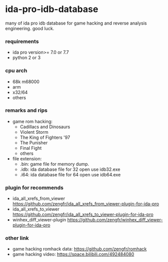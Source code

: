 # ida-pro-idb-database
many of ida pro idb database  for game hacking and reverse analysis engineering.
good luck.
### requirements
- ida pro version>= 7.0 or 7.7
- python 2 or 3
### cpu arch
- 68k m68000
- arm 
- x32/64 
- others
### remarks and rips 
* game rom hacking:
  * Cadillacs and Dinosaurs
  * Violent Storm 
  * The King of Fighters '97
  * The Punisher 
  * Final Fight
  * others
* file extension:
  * .bin: game file for memory dump.
  * .idb: ida database file for 32 open use idb32.exe
  * .i64: ida database file for 64 open use idb64.exe
### plugin for recommends
- ida_all_xrefs_from_viewer https://github.com/zengfr/ida_all_xrefs_from_viewer-plugin-for-ida-pro
- ida_all_xrefs_to_viewer https://github.com/zengfr/ida_all_xrefs_to_viewer-plugin-for-ida-pro
- winhex_diff_viewer-plugin https://github.com/zengfr/winhex_diff_viewer-plugin-for-ida-pro
### other link
- game hacking romhack data: https://github.com/zengfr/romhack
- game hacking video: https://space.bilibili.com/492484080